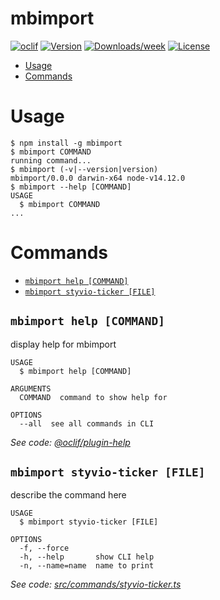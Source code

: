 mbimport
========



[![oclif](https://img.shields.io/badge/cli-oclif-brightgreen.svg)](https://oclif.io)
[![Version](https://img.shields.io/npm/v/mbimport.svg)](https://npmjs.org/package/mbimport)
[![Downloads/week](https://img.shields.io/npm/dw/mbimport.svg)](https://npmjs.org/package/mbimport)
[![License](https://img.shields.io/npm/l/mbimport.svg)](https://github.com/metabase/mbimport/blob/master/package.json)

<!-- toc -->
* [Usage](#usage)
* [Commands](#commands)
<!-- tocstop -->
# Usage
<!-- usage -->
```sh-session
$ npm install -g mbimport
$ mbimport COMMAND
running command...
$ mbimport (-v|--version|version)
mbimport/0.0.0 darwin-x64 node-v14.12.0
$ mbimport --help [COMMAND]
USAGE
  $ mbimport COMMAND
...
```
<!-- usagestop -->
# Commands
<!-- commands -->
* [`mbimport help [COMMAND]`](#mbimport-help-command)
* [`mbimport styvio-ticker [FILE]`](#mbimport-styvio-ticker-file)

## `mbimport help [COMMAND]`

display help for mbimport

```
USAGE
  $ mbimport help [COMMAND]

ARGUMENTS
  COMMAND  command to show help for

OPTIONS
  --all  see all commands in CLI
```

_See code: [@oclif/plugin-help](https://github.com/oclif/plugin-help/blob/v3.2.2/src/commands/help.ts)_

## `mbimport styvio-ticker [FILE]`

describe the command here

```
USAGE
  $ mbimport styvio-ticker [FILE]

OPTIONS
  -f, --force
  -h, --help       show CLI help
  -n, --name=name  name to print
```

_See code: [src/commands/styvio-ticker.ts](https://github.com/metabase/mbimport/blob/v0.0.0/src/commands/styvio-ticker.ts)_
<!-- commandsstop -->
